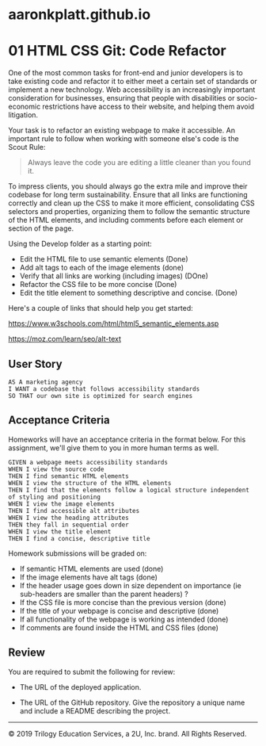 # aaronkplatt.github.io

# 01 HTML CSS Git: Code Refactor

One of the most common tasks for front-end and junior developers is to take existing code and refactor it to either meet a certain set of standards or implement a new technology. Web accessibility is an increasingly important consideration for businesses, ensuring that people with disabilities or socio-economic restrictions have access to their website, and helping them avoid litigation.

Your task is to refactor an existing webpage to make it accessible. An important rule to follow when working with someone else's code is the Scout Rule:

> Always leave the code you are editing a little cleaner than you found it.

To impress clients, you should always go the extra mile and improve their codebase for long term sustainability. Ensure that all links are functioning correctly and clean up the CSS to make it more efficient, consolidating CSS selectors and properties, organizing them to follow the semantic structure of the HTML elements, and including comments before each element or section of the page.

Using the Develop folder as a starting point:
- Edit the HTML file to use semantic elements  (Done)
- Add alt tags to each of the image elements (done)
- Verify that all links are working (including images) (DOne)
- Refactor the CSS file to be more concise (Done)
- Edit the title element to something descriptive and concise. (Done)

Here's a couple of links that should help you get started:

https://www.w3schools.com/html/html5_semantic_elements.asp

https://moz.com/learn/seo/alt-text

## User Story

```
AS A marketing agency
I WANT a codebase that follows accessibility standards
SO THAT our own site is optimized for search engines
```

## Acceptance Criteria

Homeworks will have an acceptance criteria in the format below. For this assignment, we'll give them to you in more human terms as well.

```
GIVEN a webpage meets accessibility standards
WHEN I view the source code
THEN I find semantic HTML elements
WHEN I view the structure of the HTML elements
THEN I find that the elements follow a logical structure independent of styling and positioning
WHEN I view the image elements
THEN I find accessible alt attributes
WHEN I view the heading attributes
THEN they fall in sequential order
WHEN I view the title element
THEN I find a concise, descriptive title
```

Homework submissions will be graded on:
- If semantic HTML elements are used (done)
- If the image elements have alt tags (done)
- If the header usage goes down in size dependent on importance (ie sub-headers are smaller than the parent headers) ?
- If the CSS file is more concise than the previous version (done)
- If the title of your webpage is concise and descriptive (done)
- If all functionality of the webpage is working as intended (done)
- If comments are found inside the HTML and CSS files (done)

## Review

You are required to submit the following for review:

* The URL of the deployed application.

* The URL of the GitHub repository. Give the repository a unique name and include a README describing the project.

- - -
© 2019 Trilogy Education Services, a 2U, Inc. brand. All Rights Reserved.
